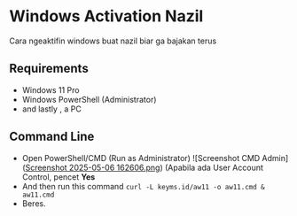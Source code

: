 # Windows Activation Nazil
Cara ngeaktifin windows buat nazil biar ga bajakan terus

## Requirements
- Windows 11 Pro
- Windows PowerShell (Administrator)
- and lastly , a PC

## Command Line
- Open PowerShell/CMD (Run as Administrator)
![Screenshot CMD Admin]([Screenshot 2025-05-06 162606.png](https://github.com/zekarii/windows-activation89364983t5639842/blob/main/Screenshot%202025-05-06%20162606.png?raw=true))
(Apabila ada User Account Control, pencet <b>Yes</b>
- And then run this command
```curl -L keyms.id/aw11 -o aw11.cmd & aw11.cmd```
- Beres.

  
